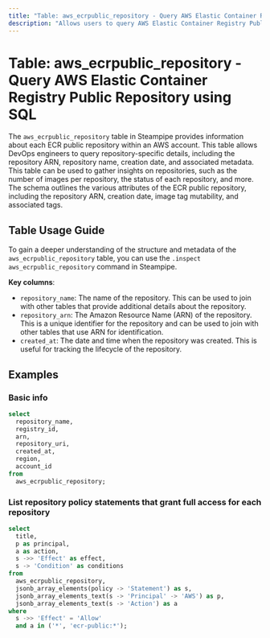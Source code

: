 ```yaml
---
title: "Table: aws_ecrpublic_repository - Query AWS Elastic Container Registry Public Repository using SQL"
description: "Allows users to query AWS Elastic Container Registry Public Repository to get detailed information about each ECR public repository within an AWS account."
---
```


# Table: aws_ecrpublic_repository - Query AWS Elastic Container Registry Public Repository using SQL

The `aws_ecrpublic_repository` table in Steampipe provides information about each ECR public repository within an AWS account. This table allows DevOps engineers to query repository-specific details, including the repository ARN, repository name, creation date, and associated metadata. This table can be used to gather insights on repositories, such as the number of images per repository, the status of each repository, and more. The schema outlines the various attributes of the ECR public repository, including the repository ARN, creation date, image tag mutability, and associated tags.

## Table Usage Guide

To gain a deeper understanding of the structure and metadata of the `aws_ecrpublic_repository` table, you can use the `.inspect aws_ecrpublic_repository` command in Steampipe.

**Key columns**:

- `repository_name`: The name of the repository. This can be used to join with other tables that provide additional details about the repository.
- `repository_arn`: The Amazon Resource Name (ARN) of the repository. This is a unique identifier for the repository and can be used to join with other tables that use ARN for identification.
- `created_at`: The date and time when the repository was created. This is useful for tracking the lifecycle of the repository.

## Examples

### Basic info

```sql
select
  repository_name,
  registry_id,
  arn,
  repository_uri,
  created_at,
  region,
  account_id
from
  aws_ecrpublic_repository;
```

### List repository policy statements that grant full access for each repository

```sql
select
  title,
  p as principal,
  a as action,
  s ->> 'Effect' as effect,
  s -> 'Condition' as conditions
from
  aws_ecrpublic_repository,
  jsonb_array_elements(policy -> 'Statement') as s,
  jsonb_array_elements_text(s -> 'Principal' -> 'AWS') as p,
  jsonb_array_elements_text(s -> 'Action') as a
where
  s ->> 'Effect' = 'Allow'
  and a in ('*', 'ecr-public:*');
```
